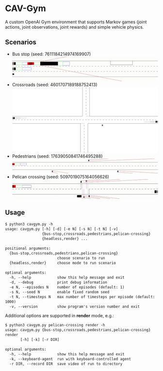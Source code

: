 # CAV-Gym
A custom OpenAI Gym environment that supports Markov games (joint actions, joint observations, joint rewards) and simple vehicle physics.

## Scenarios

- Bus stop (seed: 7611184214974169907)
![](demos/bus-stop.gif)
- Crossroads (seed: 4601707189188752413)
![](demos/crossroads.gif)
- Pedestrians (seed: 17639050841746495288)
![](demos/pedestrians.gif)
- Pelican crossing (seed: 5097019075164056626)
![](demos/pelican-crossing.gif)

## Usage
```
$ python3 cavgym.py -h                                          
usage: cavgym.py [-h] [-d] [-e N] [-s N] [-t N] [-v]
                 {bus-stop,crossroads,pedestrians,pelican-crossing}
                 {headless,render} ...

positional arguments:
  {bus-stop,crossroads,pedestrians,pelican-crossing}
                        choose scenario to run
  {headless,render}     choose mode to run scenario

optional arguments:
  -h, --help            show this help message and exit
  -d, --debug           print debug information
  -e N, --episodes N    number of episodes (default: 1)
  -s N, --seed N        enable fixed random seed
  -t N, --timesteps N   max number of timesteps per episode (default: 1000)
  -v, --version         show program's version number and exit
```

Additional options are supported in **render** mode, e.g.:
```
$ python3 cavgym.py pelican-crossing render -h
usage: cavgym.py {bus-stop,crossroads,pedestrians,pelican-crossing} render
       [-h] [-k] [-r DIR]

optional arguments:
  -h, --help            show this help message and exit
  -k, --keyboard-agent  run with keyboard-controlled agent
  -r DIR, --record DIR  save video of run to directory
```
